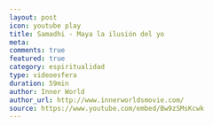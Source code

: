 ```yaml
---
layout: post
icon: youtube play
title: Samadhi - Maya la ilusión del yo
meta: 
comments: true
featured: true
category: espiritualidad
type: videoesfera
duration: 59min
author: Inner World
author_url: http://www.innerworldsmovie.com/
source: https://www.youtube.com/embed/Bw9zSMsKcwk
---
```


